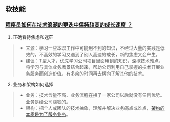 ## 软技能

### [程序员如何在技术浪潮的更迭中保持较高的成长速度 ？](https://mp.weixin.qq.com/s/6EpeirxGg3eIM0dy77E16Q)

1. 正确看待焦虑和迷茫
> * 来源：学习一些本职工作中可能用不到的知识，不经过大量的实践是低效的，不高效的学习又遇到了别人高速的成长，新的焦虑又会产生。
> * 建议：T型人才，优先学习公司项目里面用到的知识，深挖技术难点，将学习与具体业务场景结合起来，帮助公司利用自己掌握的技术开展业务服务而创造价值。有多余的时间再去横向了解其他的技术。
2. 业务和架构如何选择
> * 业务：技术含量不高、业务流程在换了一家公司以后就没有任何优势。业务是给公司赚钱的。
> * 架构：把个人或团队的技术抽象，理解并解决业务痛点或难点，[架构的本质是为了服务业务](http://geek.csdn.net/news/detail/100463)。